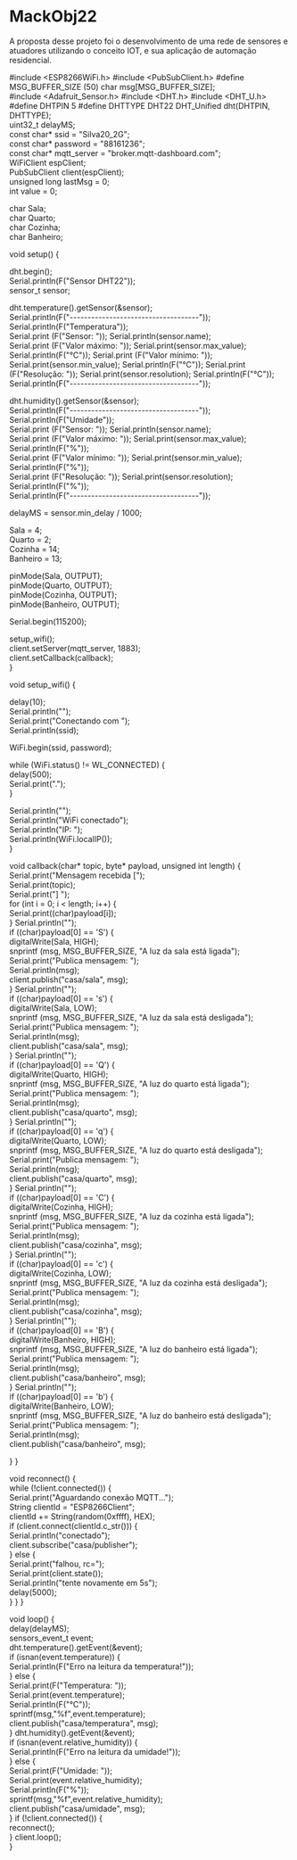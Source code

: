 # MackObj22
A proposta desse projeto foi o desenvolvimento de uma rede de sensores e atuadores utilizando o conceito IOT, e sua aplicação de automação residencial.

#include <ESP8266WiFi.h> 
#include <PubSubClient.h> 
#define MSG_BUFFER_SIZE (50) 
char msg[MSG_BUFFER_SIZE];                                                                        
#include <Adafruit_Sensor.h>
#include <DHT.h> 
#include <DHT_U.h>
#define DHTPIN 5 
#define DHTTYPE DHT22 
DHT_Unified dht(DHTPIN, DHTTYPE);                                                                 
uint32_t delayMS;                                                                                 
const char* ssid = "Silva20_2G";                                                          
const char* password = "88161236";                                                              
const char* mqtt_server = "broker.mqtt-dashboard.com";                                            
WiFiClient espClient;                                                                             
PubSubClient client(espClient);                                                                   
unsigned long lastMsg = 0;                                                                        
int value = 0;                                                                                    

char Sala;                                                                                        
char Quarto;                                                                                      
char Cozinha;                                                                                     
char Banheiro;                                                                                    

void setup() {                                                                                    
  
  dht.begin();                                                                                    
  Serial.println(F("Sensor DHT22"));                                                              
  sensor_t sensor;                                                                                
  
  
  dht.temperature().getSensor(&sensor);                                                           
  Serial.println(F("------------------------------------"));                                      
  Serial.println(F("Temperatura"));                                                               
  Serial.print  (F("Sensor: ")); Serial.println(sensor.name);                                     
  Serial.print  (F("Valor máximo: ")); Serial.print(sensor.max_value); Serial.println(F("°C")); 
  Serial.print  (F("Valor mínimo: ")); Serial.print(sensor.min_value); Serial.println(F("°C")); 
  Serial.print  (F("Resolução: ")); Serial.print(sensor.resolution); Serial.println(F("°C"));    
  Serial.println(F("------------------------------------"));                                      
 
  
  dht.humidity().getSensor(&sensor);                                                              
   Serial.println(F("------------------------------------"));                                     
  Serial.println(F("Umidade"));                                                                   
  Serial.print  (F("Sensor: ")); Serial.println(sensor.name);                                     
  Serial.print  (F("Valor máximo: ")); Serial.print(sensor.max_value); Serial.println(F("%"));  
  Serial.print  (F("Valor mínimo: ")); Serial.print(sensor.min_value); Serial.println(F("%"));  
  Serial.print  (F("Resolução: ")); Serial.print(sensor.resolution); Serial.println(F("%"));     
  Serial.println(F("------------------------------------"));                                      
  
  delayMS = sensor.min_delay / 1000;        
  
  Sala = 4;                                                                                       
  Quarto = 2;                                                                                     
  Cozinha = 14;                                                                                   
  Banheiro = 13;                                                                                  

  pinMode(Sala, OUTPUT);                                                                          
  pinMode(Quarto, OUTPUT);                                                                        
  pinMode(Cozinha, OUTPUT);                                                                       
  pinMode(Banheiro, OUTPUT);                                                                      
  
  Serial.begin(115200);                                                                           
  
  setup_wifi();                                                                                   
  client.setServer(mqtt_server, 1883);                                                            
  client.setCallback(callback);                                                                   
}

void setup_wifi() {                                                                               

  delay(10);                                                                                      
  Serial.println("");                                                                             
  Serial.print("Conectando com ");                                                                
  Serial.println(ssid);                                                                           

  WiFi.begin(ssid, password);                                                                     

  while (WiFi.status() != WL_CONNECTED) {                                                         
    delay(500);                                                                                   
    Serial.print(".");                                    
  }                  

  Serial.println("");                                                                             
  Serial.println("WiFi conectado");                                                               
  Serial.println("IP: ");                                                                         
  Serial.println(WiFi.localIP());                                                                 
}

void callback(char* topic, byte* payload, unsigned int length) {                                  
  Serial.print("Mensagem recebida [");                                                            
  Serial.print(topic);                                                                            
  Serial.print("] ");                                                                             
  for (int i = 0; i < length; i++) {                                                              
    Serial.print((char)payload[i]);                                                               
  }
  Serial.println("");                                                                             
  if ((char)payload[0] == 'S') {                                                                  
    digitalWrite(Sala, HIGH);                                                                     
    snprintf (msg, MSG_BUFFER_SIZE, "A luz da sala está ligada");                                 
    Serial.print("Publica mensagem: ");                                                           
    Serial.println(msg);                                                                          
    client.publish("casa/sala", msg);                                                             
  }
  Serial.println("");                                                                             
  if ((char)payload[0] == 's') {                                                                  
    digitalWrite(Sala, LOW);                                                                      
    snprintf (msg, MSG_BUFFER_SIZE, "A luz da sala está desligada");                              
    Serial.print("Publica mensagem: ");                                                           
    Serial.println(msg);                                                                          
    client.publish("casa/sala", msg);                                                             
  }
  Serial.println("");                                                                             
  if ((char)payload[0] == 'Q') {                                                                  
    digitalWrite(Quarto, HIGH);                                                                   
    snprintf (msg, MSG_BUFFER_SIZE, "A luz do quarto está ligada");                               
    Serial.print("Publica mensagem: ");                                                           
    Serial.println(msg);                                                                          
    client.publish("casa/quarto", msg);                                                           
  }
   Serial.println("");                                                                            
   if ((char)payload[0] == 'q') {                                                                 
    digitalWrite(Quarto, LOW);                                                                    
    snprintf (msg, MSG_BUFFER_SIZE, "A luz do quarto está desligada");                            
    Serial.print("Publica mensagem: ");                                                           
    Serial.println(msg);                                                                          
    client.publish("casa/quarto", msg);                                                           
  }
  Serial.println("");                                                                             
  if ((char)payload[0] == 'C') {                                                                  
    digitalWrite(Cozinha, HIGH);                                                                  
    snprintf (msg, MSG_BUFFER_SIZE, "A luz da cozinha está ligada");                              
    Serial.print("Publica mensagem: ");                                                           
    Serial.println(msg);                                                                          
    client.publish("casa/cozinha", msg);                                                          
  }
  Serial.println("");                                                                             
   if ((char)payload[0] == 'c') {                                                                 
    digitalWrite(Cozinha, LOW);                                                                   
    snprintf (msg, MSG_BUFFER_SIZE, "A luz da cozinha está desligada");                           
    Serial.print("Publica mensagem: ");                                                           
    Serial.println(msg);                                                                          
    client.publish("casa/cozinha", msg);                                                          
  }
  Serial.println("");                                                                             
  if ((char)payload[0] == 'B') {                                                                  
    digitalWrite(Banheiro, HIGH);                                                                 
    snprintf (msg, MSG_BUFFER_SIZE, "A luz do banheiro está ligada");                             
    Serial.print("Publica mensagem: ");                                                           
    Serial.println(msg);                                                                          
    client.publish("casa/banheiro", msg);                                                         
  }
   Serial.println("");                                                                            
   if ((char)payload[0] == 'b') {                                                                 
    digitalWrite(Banheiro, LOW);                                                                  
    snprintf (msg, MSG_BUFFER_SIZE, "A luz do banheiro está desligada");                          
    Serial.print("Publica mensagem: ");                                                           
    Serial.println(msg);                                                                          
    client.publish("casa/banheiro", msg);                                                         
    
  }
}

void reconnect() {                                                                                
  while (!client.connected()) {                                                                   
    Serial.print("Aguardando conexão MQTT...");                                                   
    String clientId = "ESP8266Client";                                       
    clientId += String(random(0xffff), HEX);                                                      
    if (client.connect(clientId.c_str())) {                                                       
      Serial.println("conectado");                                                                
      client.subscribe("casa/publisher");                                                         
    } else {                                                                                      
      Serial.print("falhou, rc=");                                                                
      Serial.print(client.state());                                                               
      Serial.println("tente novamente em 5s");                                                    
      delay(5000);                                                                                
    }
  }
}

void loop() {                                                                                     
  delay(delayMS);                                                                                 
  sensors_event_t event;                                                                          
  dht.temperature().getEvent(&event);                                                             
  if (isnan(event.temperature)) {                                                                 
    Serial.println(F("Erro na leitura da temperatura!"));                                         
  }
  else {                                                                                          
    Serial.print(F("Temperatura: "));                                                             
    Serial.print(event.temperature);                                                              
    Serial.println(F("°C"));                                                                      
    sprintf(msg,"%f",event.temperature);                                                          
    client.publish("casa/temperatura", msg);                                                      
  }
  dht.humidity().getEvent(&event);                                                                
  if (isnan(event.relative_humidity)) {                                                           
    Serial.println(F("Erro na leitura da umidade!"));                                             
  }
  else {                                                                                          
    Serial.print(F("Umidade: "));                                                                 
    Serial.print(event.relative_humidity);                                                        
    Serial.println(F("%"));                                                                       
    sprintf(msg,"%f",event.relative_humidity);                                                    
    client.publish("casa/umidade", msg);                                                          
  }
  if (!client.connected()) {                                                                      
    reconnect();                                                                                  
  }
  client.loop();                                                                                  
}

